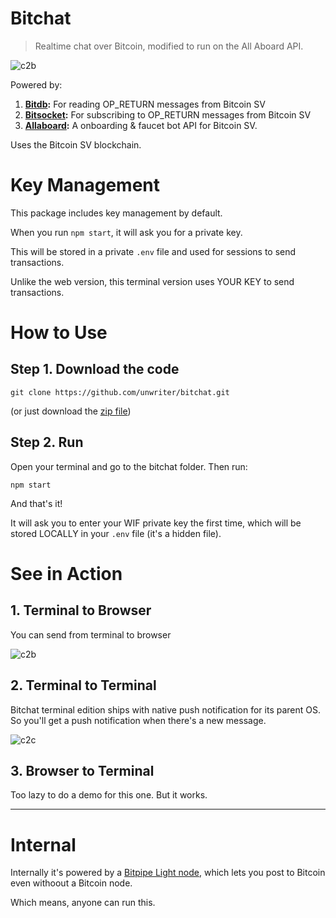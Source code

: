 # Bitchat

> Realtime chat over Bitcoin, modified to run on the All Aboard API.

![c2b](c2b.gif)

Powered by:

1. **[Bitdb](https://bitdb.network):** For reading OP_RETURN messages from Bitcoin SV
2. **[Bitsocket](https://www.bitsocket.org):** For subscribing to OP_RETURN messages from Bitcoin SV
3. **[Allaboard](https://allaboard.cash/):** A onboarding & faucet bot API for Bitcoin SV.

Uses the Bitcoin SV blockchain.

# Key Management

This package includes key management by default.

When you run `npm start`, it will ask you for a private key.

This will be stored in a private `.env` file and used for sessions to send transactions.

Unlike the web version, this terminal version uses YOUR KEY to send transactions.

# How to Use

## Step 1. Download the code

```
git clone https://github.com/unwriter/bitchat.git
```

(or just download the [zip file](https://github.com/unwriter/bitchat/archive/master.zip))

## Step 2. Run

Open your terminal and go to the bitchat folder. Then run:

```
npm start
```

And that's it!

It will ask you to enter your WIF private key the first time, which will be stored LOCALLY in your `.env` file (it's a hidden file).

# See in Action

## 1. Terminal to Browser

You can send from terminal to browser

![c2b](c2b.gif)

## 2. Terminal to Terminal

Bitchat terminal edition ships with native push notification for its parent OS. So you'll get a push notification when there's a new message.

![c2c](c2c.gif)

## 3. Browser to Terminal

Too lazy to do a demo for this one. But it works.

---

# Internal

Internally it's powered by a [Bitpipe Light node](https://github.com/unwriter/bitpipe#2-light-node), which lets you post to Bitcoin even withoout a Bitcoin node.

Which means, anyone can run this.

